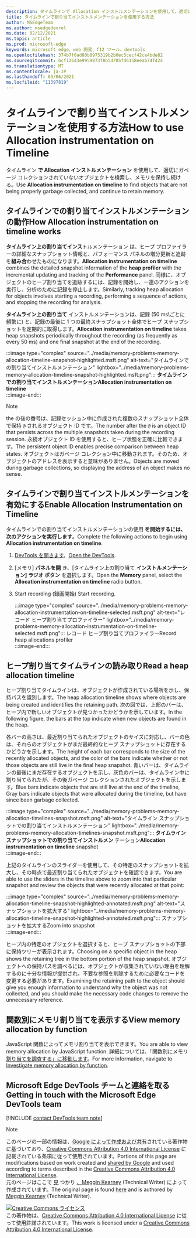 ```yaml
---
description: タイムラインで Allocation インストルメンテーションを使用して、適切にガベージ コレクションされていないオブジェクトを検索し、メモリを保持し続ける。
title: タイムラインで割り当てインストルメンテーションを使用する方法
author: MSEdgeTeam
ms.author: msedgedevrel
ms.date: 02/12/2021
ms.topic: article
ms.prod: microsoft-edge
keywords: microsoft edge、web 開発、f12 ツール、devtools
ms.openlocfilehash: 374b7f0ad80b8975319b2b0ec5cecf42ce4bde82
ms.sourcegitcommit: 6cf12643e9959873f8b5d785fd6158eeab74f424
ms.translationtype: MT
ms.contentlocale: ja-JP
ms.lasthandoff: 03/06/2021
ms.locfileid: "11397819"
---
```

<!-- Copyright Meggin Kearney 

   Licensed under the Apache License, Version 2.0 (the "License");
   you may not use this file except in compliance with the License.
   You may obtain a copy of the License at

       https://www.apache.org/licenses/LICENSE-2.0

   Unless required by applicable law or agreed to in writing, software
   distributed under the License is distributed on an "AS IS" BASIS,
   WITHOUT WARRANTIES OR CONDITIONS OF ANY KIND, either express or implied.
   See the License for the specific language governing permissions and
   limitations under the License. -->

# <a name="how-to-use-allocation-instrumentation-on-timeline"></a><span data-ttu-id="e977c-104">タイムラインで割り当てインストルメンテーションを使用する方法</span><span class="sxs-lookup"><span data-stu-id="e977c-104">How to use Allocation instrumentation on Timeline</span></span>  

<span data-ttu-id="e977c-105">タイムライン **で Allocation インストルメンテーション** を使用して、適切にガベージ コレクションされていないオブジェクトを検索し、メモリを保持し続ける。</span><span class="sxs-lookup"><span data-stu-id="e977c-105">Use **Allocation instrumentation on timeline** to find objects that are not being properly garbage collected, and continue to retain memory.</span></span>  

## <a name="how-allocation-instrumentation-on-timeline-works"></a><span data-ttu-id="e977c-106">タイムラインでの割り当てインストルメンテーションの動作</span><span class="sxs-lookup"><span data-stu-id="e977c-106">How Allocation instrumentation on timeline works</span></span>  

<span data-ttu-id="e977c-107">**タイムライン上の割り当てインス**トルメンテーション は、ヒープ プロファイラーの詳細なスナップショット情報と、パフォーマンス パネルの増分更新と追跡を**組み合**わせたものになります。</span><span class="sxs-lookup"><span data-stu-id="e977c-107">**Allocation instrumentation on timeline** combines the detailed snapshot information of the **heap profiler** with the incremental updating and tracking of the **Performance** panel.</span></span>  <span data-ttu-id="e977c-108">同様に、オブジェクトのヒープ割り当てを追跡するには、記録を開始し、一連のアクションを実行し、分析のために記録を停止します。</span><span class="sxs-lookup"><span data-stu-id="e977c-108">Similarly, tracking heap allocation for objects involves starting a recording, performing a sequence of actions, and stopping the recording for analysis.</span></span>  

<!--todo: add profile memory problems (heap profiler) section when available  -->  
<!--todo: add profile evaluate performance (Performance panel) section when available  -->  

<span data-ttu-id="e977c-109">**タイムライン上の割り当て** インストルメンテーションは、記録 \(50 ms\ごとに頻繁に) と、記録の最後に 1 つの最終スナップショット全体でヒープ スナップショットを定期的に取得します。</span><span class="sxs-lookup"><span data-stu-id="e977c-109">**Allocation instrumentation on timeline** takes heap snapshots periodically throughout the recording \(as frequently as every 50 ms\) and one final snapshot at the end of the recording.</span></span>  

:::image type="complex" source="../media/memory-problems-memory-allocation-timeline-snapshot-highlighted.msft.png" alt-text="タイムラインでの割り当てインストルメンテーション" lightbox="../media/memory-problems-memory-allocation-timeline-snapshot-highlighted.msft.png":::
   **<span data-ttu-id="e977c-111">タイムラインでの割り当てインストルメンテーション</span><span class="sxs-lookup"><span data-stu-id="e977c-111">Allocation instrumentation on timeline</span></span>**  
:::image-end:::  

> [!NOTE]
> <span data-ttu-id="e977c-112">the の後の番号は、記録セッション中に作成された複数のスナップショット全体で保持 `@` されるオブジェクト ID です。</span><span class="sxs-lookup"><span data-stu-id="e977c-112">The number after the `@` is an object ID that persists across the multiple snapshots taken during the recording session.</span></span>  <span data-ttu-id="e977c-113">永続オブジェクト ID を使用すると、ヒープ状態を正確に比較できます。</span><span class="sxs-lookup"><span data-stu-id="e977c-113">The persistent object ID enables precise comparison between heap states.</span></span>  <span data-ttu-id="e977c-114">オブジェクトはガベージ コレクション中に移動されます。そのため、オブジェクトのアドレスを表示すると意味がありません。</span><span class="sxs-lookup"><span data-stu-id="e977c-114">Objects are moved during garbage collections, so displaying the address of an object makes no sense.</span></span>  

## <a name="enable-allocation-instrumentation-on-timeline"></a><span data-ttu-id="e977c-115">タイムラインで割り当てインストルメンテーションを有効にする</span><span class="sxs-lookup"><span data-stu-id="e977c-115">Enable Allocation Instrumentation on Timeline</span></span>  

<span data-ttu-id="e977c-116">タイムラインでの割り当てインストルメンテーションの使用 **を開始するには、次のアクションを実行します**。</span><span class="sxs-lookup"><span data-stu-id="e977c-116">Complete the following actions to begin using **Allocation instrumentation on timeline**.</span></span>  

1.  <span data-ttu-id="e977c-117">[DevTools を開きます][DevtoolsOpenIndex]。</span><span class="sxs-lookup"><span data-stu-id="e977c-117">[Open the DevTools][DevtoolsOpenIndex].</span></span>  
1.  <span data-ttu-id="e977c-118">[メモリ] **パネルを開** き、[タイムライン上の割り当て **インストルメンテーション] ラジオ ボタン** を選択します。</span><span class="sxs-lookup"><span data-stu-id="e977c-118">Open the **Memory** panel, select the **Allocation instrumentation on timeline** radio button.</span></span>  
1.  <span data-ttu-id="e977c-119">Start recording (録画開始) </span><span class="sxs-lookup"><span data-stu-id="e977c-119">Start recording.</span></span>  
    
    :::image type="complex" source="../media/memory-problems-memory-allocation-instrumentation-on-timeline-selected.msft.png" alt-text="レコード ヒープ割り当てプロファイラー" lightbox="../media/memory-problems-memory-allocation-instrumentation-on-timeline-selected.msft.png":::
       <span data-ttu-id="e977c-121">レコード ヒープ割り当てプロファイラー</span><span class="sxs-lookup"><span data-stu-id="e977c-121">Record heap allocations profiler</span></span>  
    :::image-end:::  
    
## <a name="read-a-heap-allocation-timeline"></a><span data-ttu-id="e977c-122">ヒープ割り当てタイムラインの読み取り</span><span class="sxs-lookup"><span data-stu-id="e977c-122">Read a heap allocation timeline</span></span>  

<span data-ttu-id="e977c-123">ヒープ割り当てタイムラインは、オブジェクトが作成されている場所を示し、保持パスを識別します。</span><span class="sxs-lookup"><span data-stu-id="e977c-123">The heap allocation timeline shows where objects are being created and identifies the retaining path.</span></span>  <span data-ttu-id="e977c-124">次の図では、上部のバーは、ヒープ内で新しいオブジェクトが見つかったかどうかを示しています。</span><span class="sxs-lookup"><span data-stu-id="e977c-124">In the following figure, the bars at the top indicate when new objects are found in the heap.</span></span>  

<span data-ttu-id="e977c-125">各バーの高さは、最近割り当てられたオブジェクトのサイズに対応し、バーの色は、それらのオブジェクトがまだ最終的なヒープ スナップショットに存在するかどうかを示します。</span><span class="sxs-lookup"><span data-stu-id="e977c-125">The height of each bar corresponds to the size of the recently allocated objects, and the color of the bars indicate whether or not those objects are still live in the final heap snapshot.</span></span>  <span data-ttu-id="e977c-126">青いバーは、タイムラインの最後にまだ存在するオブジェクトを示し、灰色のバーは、タイムライン中に割り当てられたが、その後ガベージ コレクションされたオブジェクトを示します。</span><span class="sxs-lookup"><span data-stu-id="e977c-126">Blue bars indicate objects that are still live at the end of the timeline, Gray bars indicate objects that were allocated during the timeline, but have since been garbage collected.</span></span>  

:::image type="complex" source="../media/memory-problems-memory-allocation-timelines-snapshot.msft.png" alt-text="タイムライン スナップショットでの割り当てインストルメンテーション" lightbox="../media/memory-problems-memory-allocation-timelines-snapshot.msft.png":::
   <span data-ttu-id="e977c-128">**タイムライン スナップショットでの割り当てインストルメン** テーション</span><span class="sxs-lookup"><span data-stu-id="e977c-128">**Allocation instrumentation on timeline** snapshot</span></span>  
:::image-end:::  

<!--In the following figure, an action was performed 3 times.  The sample program caches five objects, so the last five blue bars are expected.  But the left-most blue bar indicates a potential problem.  -->  
<!--todo: redo figure 4 with multiple choose actions  -->  

<span data-ttu-id="e977c-129">上記のタイムラインのスライダーを使用して、その特定のスナップショットを拡大し、その時点で最近割り当てられたオブジェクトを確認できます。</span><span class="sxs-lookup"><span data-stu-id="e977c-129">You are able to use the sliders in the timeline above to zoom into that particular snapshot and review the objects that were recently allocated at that point:</span></span>  

:::image type="complex" source="../media/memory-problems-memory-allocation-timeline-snapshot-highlighted-annotated.msft.png" alt-text="スナップショットを拡大する" lightbox="../media/memory-problems-memory-allocation-timeline-snapshot-highlighted-annotated.msft.png":::
   <span data-ttu-id="e977c-131">スナップショットを拡大する</span><span class="sxs-lookup"><span data-stu-id="e977c-131">Zoom into snapshot</span></span>  
:::image-end:::  

<span data-ttu-id="e977c-132">ヒープ内の特定のオブジェクトを選択すると、ヒープ スナップショットの下部に保持ツリーが表示されます。</span><span class="sxs-lookup"><span data-stu-id="e977c-132">Choosing on a specific object in the heap shows the retaining tree in the bottom portion of the heap snapshot.</span></span>  <span data-ttu-id="e977c-133">オブジェクトへの保持パスを調べるには、オブジェクトが収集されていない理由を理解するのに十分な情報が提供され、不要な参照を削除するために必要なコードを変更する必要があります。</span><span class="sxs-lookup"><span data-stu-id="e977c-133">Examining the retaining path to the object should give you enough information to understand why the object was not collected, and you should make the necessary code changes to remove the unnecessary reference.</span></span>  

## <a name="view-memory-allocation-by-function"></a><span data-ttu-id="e977c-134">関数別にメモリ割り当てを表示する</span><span class="sxs-lookup"><span data-stu-id="e977c-134">View memory allocation by function</span></span>  

<span data-ttu-id="e977c-135">JavaScript 関数によってメモリ割り当てを表示できます。</span><span class="sxs-lookup"><span data-stu-id="e977c-135">You are able to view memory allocation by JavaScript function.</span></span>  <span data-ttu-id="e977c-136">詳細については、「関数別にメモリ [割り当てを調査する」に移動します][DevtoolsMemoryProblemsIndexInvestigateMemoryAllocationFunction]。</span><span class="sxs-lookup"><span data-stu-id="e977c-136">For more information, navigate to [Investigate memory allocation by function][DevtoolsMemoryProblemsIndexInvestigateMemoryAllocationFunction].</span></span>  

## <a name="getting-in-touch-with-the-microsoft-edge-devtools-team"></a><span data-ttu-id="e977c-137">Microsoft Edge DevTools チームと連絡を取る</span><span class="sxs-lookup"><span data-stu-id="e977c-137">Getting in touch with the Microsoft Edge DevTools team</span></span>  

[!INCLUDE [contact DevTools team note](../includes/contact-devtools-team-note.md)]  

<!-- links -->  

[DevToolsOpenIndex]: ../open/index.md "Microsoft Edge (クロム) DevTools ファイルを開|Microsoft Docs"
[DevtoolsMemoryProblemsIndexInvestigateMemoryAllocationFunction]: ./index.md#investigate-memory-allocation-by-function "関数別にメモリ割り当てを調査する - Fix Memory problems |Microsoft Docs"  

<!--[HeapProfiler]: ./heap-snapshots.md "How to Record Heap Snapshots"  -->  
<!--[PerformancePanel]: ../profile/evaluate-performance/timeline-tool ""  -->  

[MicrosoftEdgeChannel]: https://www.microsoftedgeinsider.com/download "Microsoft Edge チャネルのダウンロード"  

> [!NOTE]
> <span data-ttu-id="e977c-141">このページの一部の情報は、[Google によって作成および共有][GoogleSitePolicies]されている著作物に基づいており、[Creative Commons Attribution 4.0 International License][CCA4IL] に記載されている条項に従って使用されています。</span><span class="sxs-lookup"><span data-stu-id="e977c-141">Portions of this page are modifications based on work created and [shared by Google][GoogleSitePolicies] and used according to terms described in the [Creative Commons Attribution 4.0 International License][CCA4IL].</span></span>  
> <span data-ttu-id="e977c-142">元のページはここで [見](https://developers.google.com/web/tools/chrome-devtools/memory-problems/allocation-profiler) つかり [、Meggin Kearney][MegginKearney] \(Technical Writer\) によって作成されています。</span><span class="sxs-lookup"><span data-stu-id="e977c-142">The original page is found [here](https://developers.google.com/web/tools/chrome-devtools/memory-problems/allocation-profiler) and is authored by [Meggin Kearney][MegginKearney] \(Technical Writer\).</span></span>  

[![Creative Commons ライセンス][CCby4Image]][CCA4IL]  
<span data-ttu-id="e977c-144">この著作物は、[Creative Commons Attribution 4.0 International License][CCA4IL] に従って使用許諾されています。</span><span class="sxs-lookup"><span data-stu-id="e977c-144">This work is licensed under a [Creative Commons Attribution 4.0 International License][CCA4IL].</span></span>  

[CCA4IL]: https://creativecommons.org/licenses/by/4.0  
[CCby4Image]: https://i.creativecommons.org/l/by/4.0/88x31.png  
[GoogleSitePolicies]: https://developers.google.com/terms/site-policies  
[KayceBasques]: https://developers.google.com/web/resources/contributors/kaycebasques  
[MegginKearney]: https://developers.google.com/web/resources/contributors/megginkearney  
